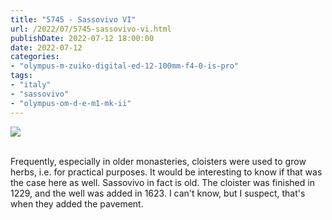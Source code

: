 ```yaml
---
title: "5745 - Sassovivo VI"
url: /2022/07/5745-sassovivo-vi.html
publishDate: 2022-07-12 18:00:00
date: 2022-07-12
categories:
- "olympus-m-zuiko-digital-ed-12-100mm-f4-0-is-pro"
tags:
- "italy"
- "sassovivo"
- "olympus-om-d-e-m1-mk-ii"
---
```

<div class="container">
<div class="center"><a target="_blank" href="https://d25zfm9zpd7gm5.cloudfront.net/1200x1200/2019/20190906_102733_lr.jpg"><img class="webfeedsFeaturedVisual" src="https://d25zfm9zpd7gm5.cloudfront.net/0600x0600/2019/20190906_102733_lr.jpg" /></a></div>
</div>
<br />

Frequently, especially in older monasteries, cloisters were
used to grow herbs, i.e. for practical purposes. It would be
interesting to know if that was the case here as well.
Sassovivo in fact is old. The cloister was finished in 1229,
and the well was added in 1623. I can't know, but I suspect,
that's when they added the pavement.
